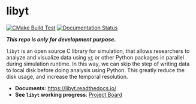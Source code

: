 # libyt
[![CMake Build Test](https://github.com/yt-project/libyt/actions/workflows/cmake-build-test.yml/badge.svg)](https://github.com/yt-project/libyt/actions/workflows/cmake-build-test.yml)
[![Documentation Status](https://readthedocs.org/projects/libyt/badge/?version=latest)](https://libyt.readthedocs.io/en/latest/?badge=latest)

**_This repo is only for development purpose._**

`libyt` is an open source C library for simulation, that allows researchers to analyze and visualize data using [`yt`](https://yt-project.org/) or other Python packages in parallel during simulation runtime. In this way, we can skip the step of writing data to local disk before doing analysis using Python. This greatly reduce the disk usage, and increase the temporal resolution.

- **Documents**: https://libyt.readthedocs.io/
- **See `libyt` working progress**: [Project Board](https://github.com/yt-project/libyt/projects/1)
